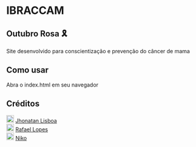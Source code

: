 # IBRACCAM 
## Outubro Rosa 🎗
Site desenvolvido para conscientização e prevenção do câncer de mama

## Como usar
Abra o index.html em seu navegador

## Créditos
<img src="https://cdn.icon-icons.com/icons2/3685/PNG/512/github_logo_icon_229278.png" alt="github logo" width="20"> <a href="https://github.com/jhonatan3307"> Jhonatan Lisboa </a>  <br>    <img src="https://cdn.icon-icons.com/icons2/3685/PNG/512/github_logo_icon_229278.png" alt="github logo" width="20"> <a href="https://github.com/Rafaellpzzz"> Rafael Lopes </a>   <br>    <img src="https://cdn.icon-icons.com/icons2/3685/PNG/512/github_logo_icon_229278.png" alt="github logo" width="20"> <a href="https://github.com/nikkokkk"> Niko </a>                                                                    
